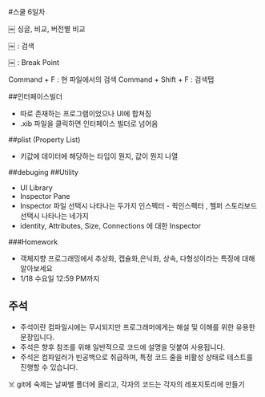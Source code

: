 #스쿨 6일차


￼
싱글, 비교, 버전별 비교

￼
: 검색


￼
: Break Point

Command + F : 현 파일에서의 검색
Command + Shift + F : 검색탭

##인터페이스빌더
- 따로 존재하는 프로그램이었으나 UI에 합쳐짐
- .xib 파일을 클릭하면 인터페이스 빌더로 넘어옴

##plist (Property List)
- 키값에 데이터에 해당하는 타입이 뭔지, 값이 뭔지 나열

##debuging
##Utility
- UI Library
- Inspector Pane
- Inspector 파일 선택시 나타나는 두가지 인스펙터 - 퀵인스펙터 , 헬퍼
스토리보드 선택시 나타나는 네가지
- identity, Attributes, Size, Connections 에 대한 Inspector


###Homework

- 객체지향 프로그래밍에서 추상화, 캡슐화,은닉화, 상속, 다형성이라는 특징에 대해 알아보세요 
- 1/18 수요일 12:59 PM까지

## 주석 
- 주석이란 컴파일시에는 무시되지만 프로그래머에게는 해설 및 이해를 위한 유용한 문장입니다.
- 주석은 향후 참조를 위해 일반적으로 코드에 설명을 덧붙여 사용됩니다.
- 주석은 컴파일러가 빈공백으로 취급하며, 특정 코드 줄을 비활성 상태로 테스트를 진행할 수 있습니다.

☠️ git에 숙제는 날짜별 폴더에 올리고, 각자의 코드는 각자의 레포지토리에 만들기
